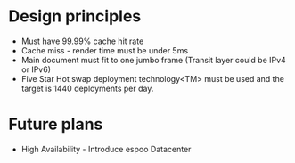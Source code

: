 # Design principles
* Must have 99.99% cache hit rate
* Cache miss - render time must be under 5ms
* Main document must fit to one jumbo frame (Transit layer could be IPv4 or IPv6)
* Five Star Hot swap deployment technology\<TM\> must be used and the target is 1440 deployments per day.

# Future plans
* High Availability - Introduce espoo Datacenter
